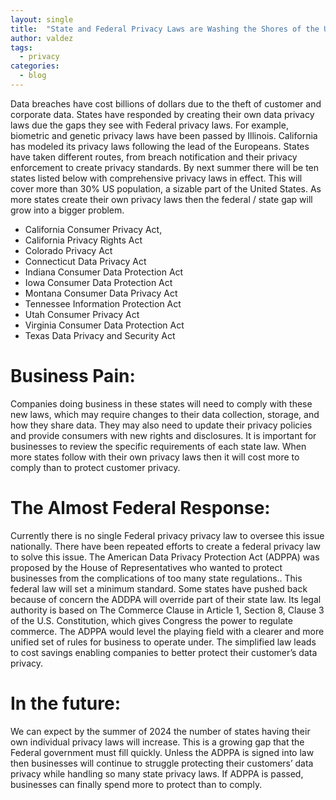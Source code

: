 ```yaml
---
layout: single
title:  "State and Federal Privacy Laws are Washing the Shores of the United States"
author: valdez
tags:
  - privacy
categories:
  - blog
---
```

Data breaches have cost billions of dollars due to the theft of customer and corporate data. States have responded by creating their own data privacy laws due the gaps they see with Federal privacy laws. For example, biometric and genetic privacy laws have been passed by Illinois. California has modeled its privacy laws following the lead of the Europeans.  States have taken different routes, from breach notification and their privacy enforcement to create privacy standards. 
By next summer there will be ten states listed below with comprehensive privacy laws in effect.  This will cover more than 30% US population, a sizable part of the United States.  As more states create their own privacy laws then the federal /  state gap will grow into a bigger problem.

- California Consumer Privacy Act, 
- California Privacy Rights Act
- Colorado Privacy Act 
- Connecticut Data Privacy Act
- Indiana Consumer Data Protection Act 
- Iowa Consumer Data Protection Act
- Montana Consumer Data Privacy Act
- Tennessee Information Protection Act
- Utah Consumer Privacy Act
- Virginia Consumer Data Protection Act 
- Texas Data Privacy and Security Act


# Business Pain:

Companies doing business in these states will need to comply with these new laws, which may require changes to their data collection, storage, and  how they share data. They may also need to update their privacy policies and provide consumers with new rights and disclosures. It is important for businesses to review the specific requirements of each state law.  When more states follow with their own privacy laws then it will cost more to comply than to protect customer privacy.

# The Almost Federal Response:

Currently there is no single Federal privacy privacy law to oversee this issue nationally.  There have been repeated  efforts to create a federal privacy law to solve this issue.   The American Data Privacy Protection Act (ADPPA) was proposed by the House of Representatives who wanted to protect businesses from the complications of too many state regulations..  This  federal law will  set a minimum  standard.  Some states have pushed back because of concern the ADDPA will override part of their state law.  Its legal authority is based on The Commerce Clause in Article 1, Section 8, Clause 3 of the U.S. Constitution, which gives Congress the power to regulate commerce. The ADPPA  would level the playing field with a clearer and more unified set of rules for business to operate under. The simplified law leads to cost savings enabling companies to better protect their customer’s data privacy. 

# In the future:

We can expect by the summer of 2024 the number of states having their own individual privacy laws  will increase.  This is a  growing gap  that the Federal government must fill quickly.  Unless the ADPPA is  signed into law then  businesses will continue to struggle  protecting  their customers’ data privacy  while handling so many state privacy laws.  If ADPPA is passed, businesses can finally spend more  to protect than to comply. 
